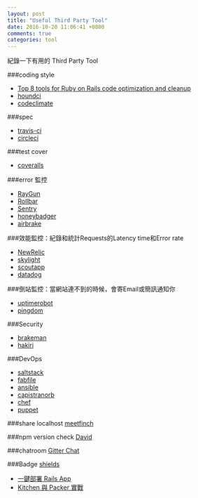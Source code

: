 ```yaml
---
layout: post
title: "Useful Third Party Tool"
date: 2016-10-20 11:06:41 +0800
comments: true
categories: tool
---
```


紀錄一下有用的 Third Party Tool

<!-- more -->

###coding style  

* [Top 8 tools for Ruby on Rails code optimization and cleanup](https://infinum.co/the-capsized-eight/articles/top-8-tools-for-ruby-on-rails-code-optimization-and-cleanup)
* [houndci](https://houndci.com)  
* [codeclimate](https://codeclimate.com/)

###spec
* [travis-ci](https://travis-ci.org/)
* [circleci](https://circleci.com/)

###test cover
* [coveralls](https://coveralls.io/)

###error 監控
* [RayGun](https://raygun.com/)
* [Rollbar](https://rollbar.com/)
* [Sentry](https://getsentry.com/welcome/)
* [honeybadger](https://www.honeybadger.io/)
* [airbrake](https://airbrake.io/)

###效能監控：紀錄和統計Requests的Latency time和Error rate
* [NewRelic](https://newrelic.com/)
* [skylight](https://www.skylight.io/)
* [scoutapp](https://scoutapp.com/)
* [datadog](https://www.datadoghq.com/)

###倒站監控：當網站連不到的時候，會寄Email或簡訊通知你
* [uptimerobot](https://uptimerobot.com/)
* [pingdom](https://tools.pingdom.com/)

###Security
* [brakeman](https://brakemanpro.com/)
* [hakiri](https://hakiri.io/)

###DevOps
* [saltstack](https://saltstack.com/)
* [fabfile](http://www.fabfile.org/)
* [ansible](https://www.ansible.com/)
* [capistranorb](http://capistranorb.com/#)
* [chef](https://www.chef.io/chef/)
* [puppet](https://puppet.com/)

###share localhost
[meetfinch](https://meetfinch.com/)

###npm version check
[David](https://david-dm.org/)

###chatroom
[Gitter Chat](https://gitter.im/)

###Badge
[shields](http://shields.io/)


* [一鍵部署 Rails App](https://blog.ocowchun.com/2016/11/21/one-click-deploy-rails-app/)
* [Kitchen 與 Packer 實戰](https://henry40408-blog.herokuapp.com/kitchen-and-packer/)